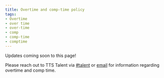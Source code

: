 ```yaml
---
title: Overtime and comp-time policy
tags:
- Overtime
- over time
- over-time
- comp
- comp-time
- comptime
---
```


Updates coming soon to this page!

Please reach out to TTS Talent via [#talent](https://gsa-tts.slack.com/messages/talent/) or [email](mailto:tts-talentteam@gsa.gov) for information regarding overtime and comp time.
